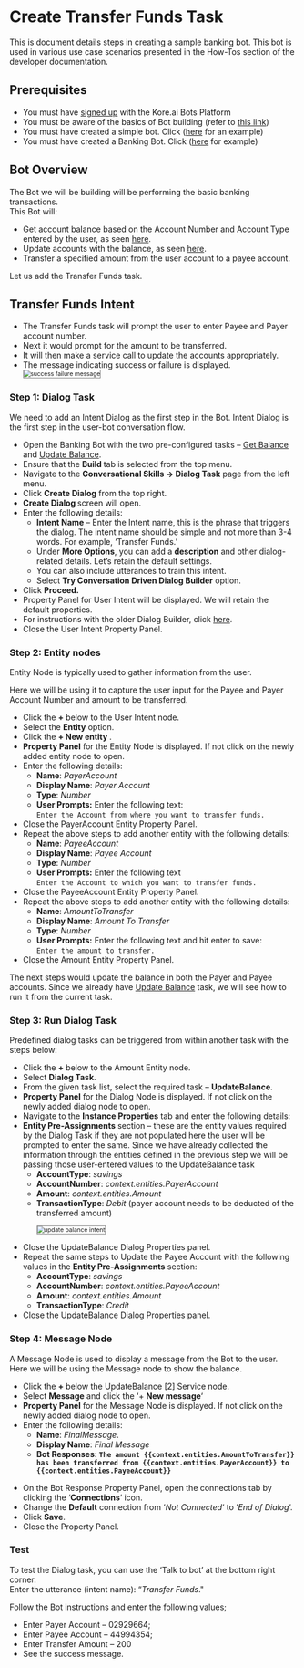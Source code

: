 # Create Transfer Funds Task

This is document details steps in creating a sample banking bot. This bot is used in various use case scenarios presented in the How-Tos section of the developer documentation.

## Prerequisites

<ul>
<li>You must have <a href="https://developer.kore.ai/docs/bots/getting-started/how-to-open-bot-builder/" target="_blank">signed up</a> with the Kore.ai Bots Platform

<li>You must be aware of the basics of Bot building (refer to <a href="https://developer.kore.ai/docs/bots/chatbot-overview/getting-started-bots/" target="_blank">this link</a>)

<li>You must have created a simple bot. Click (<a href="https://developer.kore.ai/docs/bots/chatbot-overview/creating-a-simple-bot/" target="_blank">here</a> for an example)

<li>You must have created a Banking Bot. Click (<a href="https://developer.kore.ai/docs/bots/how-tos/creating-a-banking-bot/" target="_blank">here</a> for example)
</li>
</ul>

## Bot Overview

The Bot we will be building will be performing the basic banking transactions.<br>This Bot will:

<ul>
<li>Get account balance based on the Account Number and Account Type entered by the user, as seen <a href="https://developer.kore.ai/docs/bots/how-tos/creating-a-banking-bot/" target="_blank">here</a>.

<li>Update accounts with the balance, as seen <a href="https://developer.kore.ai/docs/bots/how-tos/banking-bot-update-balance/" target="_blank">here</a>.

<li>Transfer a specified amount from the user account to a payee account.
</li>
</ul>

Let us add the Transfer Funds task.


## Transfer Funds Intent


<ul>
<li>The Transfer Funds task will prompt the user to enter Payee and Payer account number.

<li>Next it would prompt for the amount to be transferred.

<li>It will then make a service call to update the accounts appropriately.

<li>The message indicating success or failure is displayed.</li>

<img src="..s/images/success-failure-message.png" alt="success failure message" title="success failure message" style="border: 1px solid gray; zoom:75%;"> 
</ul>

### Step 1: Dialog Task

We need to add an Intent Dialog as the first step in the Bot. Intent Dialog is the first step in the user-bot conversation flow.

<ul>
<li>Open the Banking Bot with the two pre-configured tasks – <a href="https://developer.kore.ai/docs/bots/how-tos/creating-a-banking-bot/" target="_blank">Get Balance</a> and <a href="https://developer.kore.ai/docs/bots/how-tos/banking-bot-update-balance/" target="_blank">Update Balance</a>.

<li>Ensure that the <strong>Build </strong>tab is selected from the top menu.

<li>Navigate to the <strong>Conversational Skills -> Dialog Task</strong> page from the left menu.

<li>Click <strong>Create Dialog</strong> from the top right.

<li><strong>Create Dialog </strong>screen will open.

<li>Enter the following details: 
<ul>
<li><strong>Intent Name</strong> – Enter the Intent name, this is the phrase that triggers the dialog. The intent name should be simple and not more than 3-4 words. For example, ‘Transfer Funds.’
<li>Under <strong>More Options</strong>, you can add a <strong>description</strong> and other dialog-related details. Let’s retain the default settings.
<li>You can also include utterances to train this intent.</li> 
<li>Select <strong>Try Conversation Driven Dialog Builder</strong> option.</li></ul>

<li>Click <strong>Proceed.</strong>

<li>Property Panel for User Intent will be displayed. We will retain the default properties.

<li>For instructions with the older Dialog Builder, click <a href="https://developer.kore.ai/docs/bots/how-tos/banking-bot-transfer-funds/ target="_blank">here</a>.

<li>Close the User Intent Property Panel.</li>
</ul>

### Step 2: Entity nodes

Entity Node is typically used to gather information from the user.

Here we will be using it to capture the user input for the Payee and Payer Account Number and amount to be transferred.

<ul>
<li>Click the <strong>+</strong> below to the User Intent node.
<li>Select the <strong>Entity</strong> option.
<li>Click the <strong>+ New entity </strong>.
<li><strong>Property Panel</strong> for the Entity Node is displayed. If not click on the newly added entity node to open.
<li>Enter the following details: 
<ul>
<li><strong>Name</strong>: <em>PayerAccount</em>
<li><strong>Display Name</strong>: <em>Payer Account </em>
<li><strong>Type</strong>: <em>Number</em>
<li><strong>User Prompts:</strong> Enter the following text:<br><code>Enter the Account from where you want to transfer funds.</code>
</li> 
</ul>

<li>Close the PayerAccount Entity Property Panel.</li>

<li>Repeat the above steps to add another entity with the following details:
<ul>
 
<li><strong>Name</strong>: <em>PayeeAccount</em>
 
<li><strong>Display Name</strong>: <em>Payee Account </em>
 
<li><strong>Type</strong>: <em>Number</em>
 
<li><strong>User Prompts:</strong> Enter the following text<br><code>Enter the Account to which you want to transfer funds.</code>
</li> 
</ul>

<li>Close the PayeeAccount Entity Property Panel.

<li>Repeat the above steps to add another entity with the following details: 
<ul>
 
<li><strong>Name</strong>: <em>AmountToTransfer</em>
 
<li><strong>Display Name</strong>: <em>Amount To Transfer </em>
 
<li><strong>Type</strong>: <em>Number</em>
 
<li><strong>User Prompts:</strong> Enter the following text and hit enter to save:<br><code>Enter the amount to transfer.</code>
</li> 
</ul>

<li>Close the Amount Entity Property Panel.
</li>
</ul>

The next steps would update the balance in both the Payer and Payee accounts. Since we already have <a href="https://developer.kore.ai/docs/bots/how-tos/banking-bot-update-balance/" target="_blank">Update Balance</a> task, we will see how to run it from the current task.

### Step 3: Run Dialog Task

Predefined dialog tasks can be triggered from within another task with the steps below:

<ul>
<li>Click the <strong>+</strong> below to the Amount Entity node.
<li>Select <strong>Dialog Task</strong>.
<li>From the given task list, select the required task – <strong>UpdateBalance</strong>.
<li><strong>Property Panel</strong> for the Dialog Node is displayed. If not click on the newly added dialog node to open.
<li>Navigate to the <strong>Instance Properties</strong> tab and enter the following details:
<li><strong>Entity Pre-Assignments</strong> section – these are the entity values required by the Dialog Task if they are not populated here the user will be prompted to enter the same. Since we have already collected the information through the entities defined in the previous step we will be passing those user-entered values to the UpdateBalance task 
<ul>
 
<li><strong>AccountType</strong>: <em>savings</em></li>
 
<li><strong>AccountNumber</strong>: <em>context.entities.PayerAccount</em></li>
 
<li><strong>Amount</strong>: <em>context.entities.Amount</em></li>
 
<li><strong>TransactionType</strong>: <em>Debit</em> (payer account needs to be deducted of the transferred amount)</li>

<img src="..s/images/intent-update-balance.png" alt="update balance intent" title="update balance intent" style="border: 1px solid gray; zoom:75%;"></ul>

<li>Close the UpdateBalance Dialog Properties panel.

<li>Repeat the same steps to Update the Payee Account with the following values in the <strong>Entity Pre-Assignments</strong> section:
<ul>
 
<li><strong>AccountType</strong>: <em>savings</em>
 
<li><strong>AccountNumber</strong>: <em>context.entities.PayeeAccount</em>
 
<li><strong>Amount</strong>: <em>context.entities.Amount</em>
 
<li><strong>TransactionType</strong>: <em>Credit</em>
</li> 
</ul>

<li>Close the UpdateBalance Dialog Properties panel.
</li>
</ul>

### Step 4: Message Node

A Message Node is used to display a message from the Bot to the user. Here we will be using the Message node to show the balance.

<ul>
<li>Click the <strong>+</strong> below the UpdateBalance [2] Service node.</li>
<li>Select <strong>Message</strong> and click the ‘+ <strong>New message</strong>‘</li>
<li><strong>Property Panel</strong> for the Message Node is displayed. If not click on the newly added dialog node to open.</li>
<li>Enter the following details:  
    <ul>
    <li><strong>Name</strong>: <em>FinalMessage</em>.</li>  
    <li><strong>Display Name</strong>: <em>Final Message</em></li>  
    <li><strong>Bot Responses: <code>The amount {{context.entities.AmountToTransfer}} has been transferred from {{context.entities.PayerAccount}} to {{context.entities.PayeeAccount}}</code></strong></li>
    </ul>  
</ul>
<ul>
<li>On the Bot Response Property Panel, open the connections tab by clicking the ‘<strong>Connections</strong>‘ icon. 
<li>Change the <strong>Default</strong> connection from ‘<em>Not Connected</em>‘ to ‘<em>End of Dialog</em>‘.
 
<li>Click <strong>Save</strong>.
</li> 

<li>Close the Property Panel.</li></ul>

### Test

To test the Dialog task, you can use the ‘Talk to bot’ at the bottom right corner.<br>Enter the utterance (intent name): “<em>Transfer Funds</em>."

Follow the Bot instructions and enter the following values;

<ul>
<li>Enter Payer Account – 02929664;</li>
<li>Enter Payee Account – 44994354;</li>
<li>Enter Transfer Amount – 200</li>
<li>See the success message.</li>
</ul>
